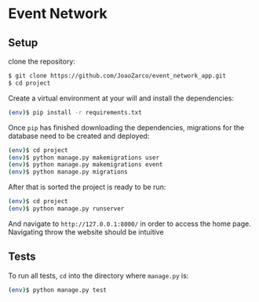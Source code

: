 # Event Network

## Setup

clone the repository:

```sh
$ git clone https://github.com/JoaoZarco/event_network_app.git
$ cd project
```


Create a virtual environment at your will and install the dependencies:

```sh
(env)$ pip install -r requirements.txt
```

Once `pip` has finished downloading the dependencies, migrations for the database need to be created and deployed:
```sh
(env)$ cd project
(env)$ python manage.py makemigrations user
(env)$ python manage.py makemigrations event
(env)$ python manage.py migrations
```
After that is sorted the project is ready to be run:
```sh
(env)$ cd project
(env)$ python manage.py runserver
```
And navigate to `http://127.0.0.1:8000/` in order to access the home page.
Navigating throw the website should be intuitive 

## Tests

To run all tests, `cd` into the directory where `manage.py` is:
```sh
(env)$ python manage.py test
```